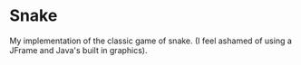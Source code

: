 # Snake
My implementation of the classic game of snake. (I feel ashamed of using a JFrame and Java's built in graphics).
